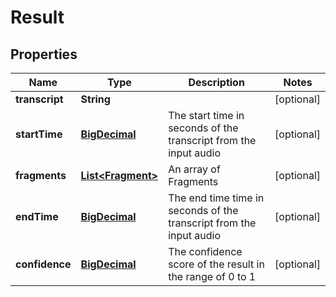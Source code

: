 
# Result

## Properties
Name | Type | Description | Notes
------------ | ------------- | ------------- | -------------
**transcript** | **String** |  |  [optional]
**startTime** | [**BigDecimal**](BigDecimal.md) | The start time in seconds of the transcript from the input audio |  [optional]
**fragments** | [**List&lt;Fragment&gt;**](Fragment.md) | An array of Fragments |  [optional]
**endTime** | [**BigDecimal**](BigDecimal.md) | The end time time in seconds of the transcript from the input audio |  [optional]
**confidence** | [**BigDecimal**](BigDecimal.md) | The confidence score of the result in the range of 0 to 1 |  [optional]



